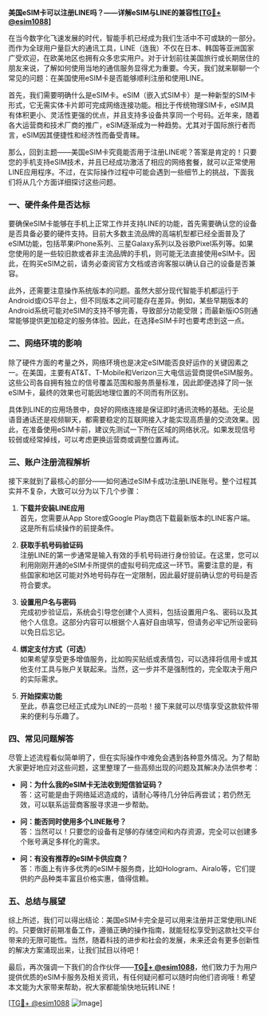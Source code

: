 **美国eSIM卡可以注册LINE吗？——详解eSIM与LINE的兼容性[[TG💪+ @esim1088](https://t.me/s/esim1088)]**

在当今数字化飞速发展的时代，智能手机已经成为我们生活中不可或缺的一部分。而作为全球用户量巨大的通讯工具，LINE（连我）不仅在日本、韩国等亚洲国家广受欢迎，在欧美地区也拥有众多忠实用户。对于计划前往美国旅行或长期居住的朋友来说，了解如何使用当地的通信服务显得尤为重要。今天，我们就来聊聊一个常见的问题：在美国使用eSIM卡是否能够顺利注册和使用LINE。

首先，我们需要明确什么是eSIM卡。eSIM（嵌入式SIM卡）是一种新型的SIM卡形式，它无需实体卡片即可完成网络连接功能。相比于传统物理SIM卡，eSIM具有体积更小、灵活性更强的优点，并且支持多设备共享同一个号码。近年来，随着各大运营商和技术厂商的推广，eSIM逐渐成为一种趋势。尤其对于国际旅行者而言，eSIM因其便捷性和经济性而备受青睐。

那么，回到主题——美国eSIM卡究竟能否用于注册LINE呢？答案是肯定的！只要您的手机支持eSIM技术，并且已经成功激活了相应的网络套餐，就可以正常使用LINE应用程序。不过，在实际操作过程中可能会遇到一些细节上的挑战，下面我们将从几个方面详细探讨这些问题。

### **一、硬件条件是否达标**
要确保eSIM卡能够在手机上正常工作并支持LINE的功能，首先需要确认您的设备是否具备必要的硬件支持。目前大多数主流品牌的高端机型都已经全面普及了eSIM功能，包括苹果iPhone系列、三星Galaxy系列以及谷歌Pixel系列等。如果您使用的是一些较旧款或者非主流品牌的手机，则可能无法直接使用eSIM卡。因此，在购买eSIM之前，请务必查阅官方文档或咨询客服以确认自己的设备是否兼容。

此外，还需要注意操作系统版本的问题。虽然大部分现代智能手机都运行于Android或iOS平台上，但不同版本之间可能存在差异。例如，某些早期版本的Android系统可能对eSIM的支持不够完善，导致部分功能受限；而最新版iOS则通常能够提供更加稳定的服务体验。因此，在选择eSIM卡时也要考虑到这一点。

### **二、网络环境的影响**
除了硬件方面的考量之外，网络环境也是决定eSIM能否良好运作的关键因素之一。在美国，主要有AT&T、T-Mobile和Verizon三大电信运营商提供eSIM服务。这些公司各自拥有独立的信号覆盖范围和服务质量标准，因此即便选择了同一张eSIM卡，最终的效果也可能因地理位置的不同而有所区别。

具体到LINE的应用场景中，良好的网络连接是保证即时通讯流畅的基础。无论是语音通话还是视频聊天，都需要稳定的互联网接入才能实现高质量的交流效果。因此，在准备使用eSIM卡前，建议先测试一下所在区域的网络状况。如果发现信号较弱或经常掉线，可以考虑更换运营商或调整位置再试。

### **三、账户注册流程解析**
接下来就到了最核心的部分——如何通过eSIM卡成功注册LINE账号。整个过程其实并不复杂，大致可以分为以下几个步骤：

1. **下载并安装LINE应用**  
   首先，您需要从App Store或Google Play商店下载最新版本的LINE客户端。这是所有后续操作的前提条件。

2. **获取手机号码验证码**  
   注册LINE的第一步通常是输入有效的手机号码进行身份验证。在这里，您可以利用刚刚开通的eSIM卡所提供的虚拟号码完成这一环节。需要注意的是，有些国家和地区可能对外地号码存在一定限制，因此最好提前确认您的号码是否符合要求。

3. **设置用户名与密码**  
   完成初步验证后，系统会引导您创建个人资料，包括设置用户名、密码以及其他个人信息。这部分内容可以根据个人喜好自由填写，但请务必牢记所设密码以免日后忘记。

4. **绑定支付方式（可选）**  
   如果希望享受更多增值服务，比如购买贴纸或表情包，可以选择将信用卡或其他支付工具与账户关联起来。当然，这一步并不是强制性的，完全取决于用户的实际需求。

5. **开始探索功能**  
   至此，恭喜您已经正式成为LINE的一员啦！接下来就可以尽情享受这款软件带来的便利与乐趣了。

### **四、常见问题解答**
尽管上述流程看似简单明了，但在实际操作中难免会遇到各种意外情况。为了帮助大家更好地应对这些问题，这里整理了一些高频出现的问题及其解决办法供参考：

- **问：为什么我的eSIM卡无法收到短信验证码？**  
  答：这可能是由于网络延迟造成的，请耐心等待几分钟后再尝试；若仍然无效，可以联系运营商客服寻求进一步帮助。

- **问：能否同时使用多个LINE账号？**  
  答：当然可以！只要您的设备有足够的存储空间和内存资源，完全可以创建多个账号满足多样化的需求。

- **问：有没有推荐的eSIM卡供应商？**  
  答：市面上有许多优秀的eSIM卡服务商，比如Hologram、Airalo等，它们提供的产品种类丰富且价格实惠，值得信赖。

### **五、总结与展望**
综上所述，我们可以得出结论：美国eSIM卡完全是可以用来注册并正常使用LINE的。只要做好前期准备工作，遵循正确的操作指南，就能轻松享受到这款社交平台带来的无限可能性。当然，随着科技的进步和社会的发展，未来还会有更多创新性的解决方案涌现出来，让我们拭目以待吧！

最后，再次强调一下我们的合作伙伴——**[TG💪+ @esim1088](https://t.me/s/esim1088)**，他们致力于为用户提供优质的eSIM卡服务及相关资讯，有任何疑问都可以随时向他们咨询哦！希望本文能为大家带来帮助，祝大家都能愉快地玩转LINE！

[[TG💪+ @esim1088](https://t.me/s/esim1088) ![Image](https://i.postimg.cc/4NQfJmqS/Snipaste-2025-05-13-00-14-12.png)]